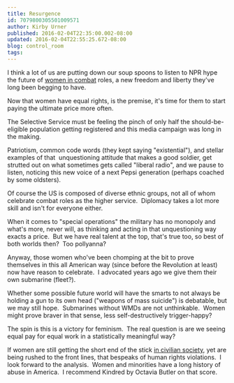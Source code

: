 ```yaml
---
title: Resurgence
id: 7079800305501009571
author: Kirby Urner
published: 2016-02-04T22:35:00.002-08:00
updated: 2016-02-04T22:55:25.672-08:00
blog: control_room
tags: 
---
```


I think a lot of us are putting down our soup spoons to listen to NPR hype the future of [women in combat](http://worldgame.blogspot.com/2015/10/women-in-combat.html) roles, a new freedom and liberty they've long been begging to have.

Now that women have equal rights, is the premise, it's time for them to start paying the ultimate price more often.

The Selective Service must be feeling the pinch of only half the should-be-eligible population getting registered and this media campaign was long in the making.

Patriotism, common code words (they kept saying "existential"), and stellar examples of that  unquestioning attitude that makes a good soldier, get strutted out on what sometimes gets called "liberal radio", and we pause to listen, noticing this new voice of a next Pepsi generation (perhaps coached by some oldsters).

Of course the US is composed of diverse ethnic groups, not all of whom celebrate combat roles as the higher service.  Diplomacy takes a lot more skill and isn't for everyone either.

When it comes to "special operations" the military has no monopoly and what's more, never will, as thinking and acting in that unquestioning way exacts a price.  But we have real talent at the top, that's true too, so best of both worlds then?  Too pollyanna?

Anyway, those women who've been chomping at the bit to prove themselves in this all American way (since before the Revolution at least) now have reason to celebrate.  I advocated years ago we give them their own submarine (fleet?).

Whether some possible future world will have the smarts to not always be holding a gun to its own head ("weapons of mass suicide") is debatable, but we may still hope.  Submarines without WMDs are not unthinkable.  Women might prove braver in that sense, less self-destructively trigger-happy?

The spin is this is a victory for feminism.  The real question is are we seeing equal pay for equal work in a statistically meaningful way?

If women are still getting the short end of the stick [in civilian society](http://controlroom.blogspot.com/2006/07/war-story.html), yet are being rushed to the front lines, that bespeaks of human rights violations.  I look forward to the analysis.  Women and minorities have a long history of abuse in America.  I recommend Kindred by Octavia Butler on that score.